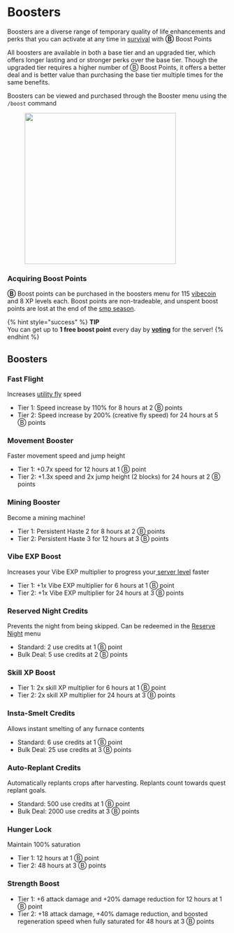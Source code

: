 # Boosters

Boosters are a diverse range of temporary quality of life enhancements and perks that you can activate at any time in [survival](broken-reference) with **Ⓑ** Boost Points

All boosters are available in both a base tier and an upgraded tier, which offers longer lasting and or stronger perks over the base tier. Though the upgraded tier requires a higher number of Ⓑ Boost Points, it offers a better deal and is better value than purchasing the base tier multiple times for the same benefits.

Boosters can be viewed and purchased through the Booster menu using the `/boost` command

<figure><img src="../.gitbook/assets/image (11).png" alt="" width="346"><figcaption></figcaption></figure>

### Acquiring Boost Points

**Ⓑ** Boost points can be purchased in the boosters menu for 115 [vibecoin ](economy.md)and 8 XP levels each. Boost points are non-tradeable, and unspent boost points are lost at the end of the [smp season](smp-survival-s8/season-information.md).

{% hint style="success" %}
**TIP**\
You can get up to **1 free boost point** every day by [**voting**](../general/misc./voting.md) for the server!
{% endhint %}

## Boosters

### **Fast Flight**

Increases [utility fly](tweak-list/utility-flight.md) speed

* Tier 1: Speed increase by 110% for 8 hours at 2 Ⓑ points
* Tier 2: Speed increase by 200% (creative fly speed) for 24 hours at 5 Ⓑ points

### **Movement Booster**

Faster movement speed and jump height

* Tier 1: +0.7x speed for 12 hours at 1 Ⓑ point
* Tier 2: +1.3x speed and 2x jump height (2 blocks) for 24 hours at 2 Ⓑ points

### Mining Booster

Become a mining machine!

* Tier 1: Persistent Haste 2 for 8 hours at 2 Ⓑ points
* Tier 2: Persistent Haste 3 for 12 hours at  3 Ⓑ points

### **Vibe EXP Boost**

Increases your Vibe EXP multiplier to progress your[ server level](../general/leveling.md) faster

* Tier 1: +1x Vibe EXP multiplier for 6 hours at 1 Ⓑ point
* Tier 2: +1x Vibe EXP multiplier for 24 hours at 3 Ⓑ points

### **Reserved Night Credits**

Prevents the night from being skipped. Can be redeemed in the [Reserve Night](tweak-list/reserved-nights.md) menu

* Standard: 2 use credits at 1 Ⓑ point
* Bulk Deal: 5 use credits at 2 Ⓑ points

### **Skill XP Boost**

* Tier 1: 2x skill XP multiplier for 6 hours at 1 Ⓑ point
* Tier 2: 2x skill XP multiplier for 24 hours at 3 Ⓑ points

### **Insta-Smelt Credits**

Allows instant smelting of any furnace contents

* Standard: 6 use credits at 1 Ⓑ point
* Bulk Deal: 25 use credits at 3 Ⓑ points

### **Auto-Replant Credits**

Automatically replants crops after harvesting. Replants count towards quest replant goals.

* Standard: 500 use credits at 1 Ⓑ point
* Bulk Deal: 2000 use credits at 3 Ⓑ points

### **Hunger Lock**

Maintain 100% saturation

* Tier 1: 12 hours at 1 Ⓑ point
* Tier 2: 48 hours at 3 Ⓑ points

### **Strength Boost**

* Tier 1: +6 attack damage and +20% damage reduction for 12 hours at 1 Ⓑ point
* Tier 2: +18 attack damage, +40% damage reduction, and boosted regeneration speed when fully saturated for 48 hours at 3 Ⓑ points
